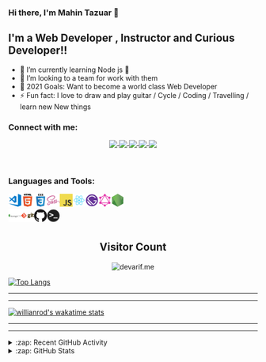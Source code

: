 ### Hi there, I'm Mahin Tazuar 👋

<!-- [![Website](https://img.shields.io/website?label=codeSTACKr.com&style=for-the-badge&url=https%3A%2F%2Fcodestackr.com)](https://codestackr.com)
[![Twitter Follow](https://img.shields.io/twitter/follow/codeSTACKr?color=1DA1F2&logo=twitter&style=for-the-badge)](https://twitter.com/intent/follow?original_referer=https%3A%2F%2Fgithub.com%2FcodeSTACKr&screen_name=codeSTACKr) -->

## I'm a Web Developer , Instructor and Curious Developer!!

-  🌱 I’m currently learning Node js 🤣
-  👯 I’m looking to a team for work with them
-  🥅 2021 Goals: Want to become a world class Web Developer
-  ⚡ Fun fact: I love to draw and play guitar / Cycle / Coding / Travelling / learn new New things

<!-- ### Spotify Playing 🎧

[<img src="https://now-playing-codestackr.vercel.app/api/spotify-playing" alt="codeSTACKr Spotify Playing" width="350" />](https://open.spotify.com/user/swyqyimdc12jajde4vpwd2x1b) -->

### Connect with me:



<!-- [<img align="left" alt="" width="22px" src="https://cdn.jsdelivr.net/npm/simple-icons@v3/icons/gmail.svg" />][gmail] -->
<p align="center">
  <a target="_blank" href="https://linkedin.com/in/mahin6" style="text-decoration: line-through;" >
    <img src="https://img.shields.io/badge/LinkedIn-blue?style=flat&logo=linkedin&labelColor=gray">
 </a>
  <a target="_blank" href="https://github.com/Mahin678" style="text-decoration: line-through;">
    <img src="https://img.shields.io/badge/Github-red?style=flat&logo=github&labelColor=gray">
  </a>
  <a target="_blank" href="https://www.instagram.com/ajaira_432/?hl=en" style="text-decoration: line-through;">
    <img src="https://img.shields.io/badge/instrogram-danger?style=flat&logo=instrogram&labelColor=gray">
  </a>
 
 <a href="https://drive.google.com/file/d/1TrgEekGwDt4a-DxattL8BA-CotfYU11d/view?usp=sharing" style="text-decoration: line-through;">
    <img src="https://img.shields.io/badge/Resume-blue?style=flat&logo=R&labelColor=gray">
  </a>
   <a target="_blank" href="https://mahins.netlify.app/" style="text-decoration: line-through;"  >
    <img src="https://img.shields.io/badge/portfolio-blue?style=flat&logo=portfolio&labelColor=gray">
 </a>
</p>

<br />

### Languages and Tools:

[<img align="left" alt="Visual Studio Code" width="26px" src="https://raw.githubusercontent.com/github/explore/80688e429a7d4ef2fca1e82350fe8e3517d3494d/topics/visual-studio-code/visual-studio-code.png" />][github]
[<img align="left" alt="HTML5" width="26px" src="https://raw.githubusercontent.com/github/explore/80688e429a7d4ef2fca1e82350fe8e3517d3494d/topics/html/html.png" />][github]
[<img align="left" alt="CSS3" width="26px" src="https://raw.githubusercontent.com/github/explore/80688e429a7d4ef2fca1e82350fe8e3517d3494d/topics/css/css.png" />][github]
[<img align="left" alt="Sass" width="26px" src="https://raw.githubusercontent.com/github/explore/80688e429a7d4ef2fca1e82350fe8e3517d3494d/topics/sass/sass.png" />][github]
[<img align="left" alt="JavaScript" width="26px" src="https://raw.githubusercontent.com/github/explore/80688e429a7d4ef2fca1e82350fe8e3517d3494d/topics/javascript/javascript.png" />][github]
[<img align="left" alt="React" width="26px" src="https://raw.githubusercontent.com/github/explore/80688e429a7d4ef2fca1e82350fe8e3517d3494d/topics/react/react.png" />][github]
[<img align="left" alt="Gatsby" width="26px" src="https://raw.githubusercontent.com/github/explore/e94815998e4e0713912fed477a1f346ec04c3da2/topics/gatsby/gatsby.png" />][github]
[<img align="left" alt="GraphQL" width="26px" src="https://raw.githubusercontent.com/github/explore/80688e429a7d4ef2fca1e82350fe8e3517d3494d/topics/graphql/graphql.png" />][github]
[<img align="left" alt="Node.js" width="26px" src="https://raw.githubusercontent.com/github/explore/80688e429a7d4ef2fca1e82350fe8e3517d3494d/topics/nodejs/nodejs.png" />][github]
<br/>



<!-- [<img align="left" alt="Deno" width="26px" src="https://raw.githubusercontent.com/github/explore/361e2821e2dea67711cde99c9c40ed357061cf27/topics/deno/deno.png" />][github]
[<img align="left" alt="SQL" width="26px" src="https://raw.githubusercontent.com/github/explore/80688e429a7d4ef2fca1e82350fe8e3517d3494d/topics/sql/sql.png" />][github] -->

<!-- [<img align="left" alt="MySQL" width="26px" src="https://raw.githubusercontent.com/github/explore/80688e429a7d4ef2fca1e82350fe8e3517d3494d/topics/mysql/mysql.png" />][github] -->

[<img align="left" alt="MongoDB" width="26px" src="https://raw.githubusercontent.com/github/explore/80688e429a7d4ef2fca1e82350fe8e3517d3494d/topics/mongodb/mongodb.png" />][github]
[<img align="left" alt="Git" width="26px" src="https://raw.githubusercontent.com/github/explore/80688e429a7d4ef2fca1e82350fe8e3517d3494d/topics/git/git.png" />][github]
[<img align="left" alt="GitHub" width="26px" src="https://raw.githubusercontent.com/github/explore/78df643247d429f6cc873026c0622819ad797942/topics/github/github.png" />][github]
[<img align="left" alt="Terminal" width="26px" src="https://raw.githubusercontent.com/github/explore/80688e429a7d4ef2fca1e82350fe8e3517d3494d/topics/terminal/terminal.png" />][github]

<br />
<br />
<h2 align="center">Visitor Count</h2>
<p align="center">
  <img align="center" alt="devarif.me" width="40%" src="https://profile-counter.glitch.me/mahintazuar/count.svg" />
</p>


[![Top Langs](https://github-readme-stats.vercel.app/api/top-langs/?username=Mahin678&layout=compact)](https://github.com/Mahin678/github-readme-stats)

---

---

[![willianrod's wakatime stats](https://github-readme-stats.vercel.app/84b03b07-0cc2-46cf-8b90-881bd4382b98/wakatime?username=MahinWk)](https://github.com/Mahin678/github-readme-stats)

---

<!-- --- -->

<!-- ### 📺 Latest YouTube Videos -->

<!-- YOUTUBE:START -->
<!--
-  [Build a GOOGLE Clone with Tailwind CSS - How Google was Built in the 90s vs TODAY!](https://www.youtube.com/watch?v=8ETmAEf793g)
-  [6 Amazing Tips to Successfully Freelance in Web Development (2020)](https://www.youtube.com/watch?v=e9UvzZJflqU)
-  [Top VS Code Updates | v1.50 Released!! | Tips & Tricks 2020](https://www.youtube.com/watch?v=WYIelDSS738)
-  [NEW GitHub CLI 1.0 Tutorial | FREE Swag! | Hacktoberfest UPDATE | Step-by-Step Guide | Web Developer](https://www.youtube.com/watch?v=Uzcr9YrdODU)
-  [React 17: New Features!! - JSX Transform is Amazing!!](https://www.youtube.com/watch?v=8D-rWP3c088) -->
<!-- YOUTUBE:END -->

<!-- ➡️ [more videos...](https://youtube.com/codestackr) -->

<!-- --- -->

<!-- ### 📕 Latest Blog Posts -->

<!-- BLOG-POST-LIST:START -->

<!-- -  [Microinteractions: Password Validation Animation](https://dev.to/codestackr/microinteractions-password-validation-animation-5629)
-  [Notion + YouTube - A Powerful Combination for Productivity](https://dev.to/codestackr/notion-youtube-a-powerful-combination-for-productivity-1def)
-  [Regular Expressions (RegEx) Crash Course](https://dev.to/codestackr/regular-expressions-regex-crash-course-248n)
-  [Emmet Part 2 - Advanced](https://dev.to/codestackr/emmet-part-2-advanced-4c65)
-  [Deno 1.0 Released! (Easy) REST API Example](https://dev.to/codestackr/deno-1-0-released-easy-rest-api-example-2fbl) -->
<!-- BLOG-POST-LIST:END -->

<!-- ➡️ [more blog posts...](https://codestackr.com) -->

---

<details>
  <summary>:zap: Recent GitHub Activity</summary>
  
<!--START_SECTION:activity-->
1. 💪 Opened PR [#1] in [creative-agency](https://creative-agency-app-e11f4.web.app/home)
2. 💪 Opened PR [#2] in [volunteer-network](https://github.com/Mahin678/volunteer-network-main)
3. 💪 Opened PR [#3] in [Ema-John](https://github.com/Mahin678/amazon-simple-e-site)
4. 💪 Opened PR [#4] in [Travel-guru](https://github.com/Mahin678/travel-guru-app)
5. 💪 Opened PR [#5] in [Social-Buddies](https://github.com/Mahin678/social-user-app)
6. 💪 Opened PR [#6] in [Online School App](https://github.com/Mahin678/online-course-school-app)
<!--END_SECTION:activity-->

</details>

<details>
  <summary>:zap: GitHub Stats</summary>

  <img align="left" alt="Mahin's GitHub Stats" src="https://github-readme-stats.vercel.app/api?username=Mahin678&show_icons=true&hide_border=true&theme=prussin" />

</details>

[website]: https://mahins.netlify.app/
[github]: https://github.com/Mahin678?tab=repositories
[facebook]: https://www.facebook.com/mahin.tazuar

<!-- [gmail]: mahintazuar678@gmail.com -->

[medium]: http://vsCodeHero.com
[instagram]: https://www.instagram.com/ajaira_432/?hl=en
[linkedin]: https://www.linkedin.com/in/mahin-tazuar-turza-3323191ba/
